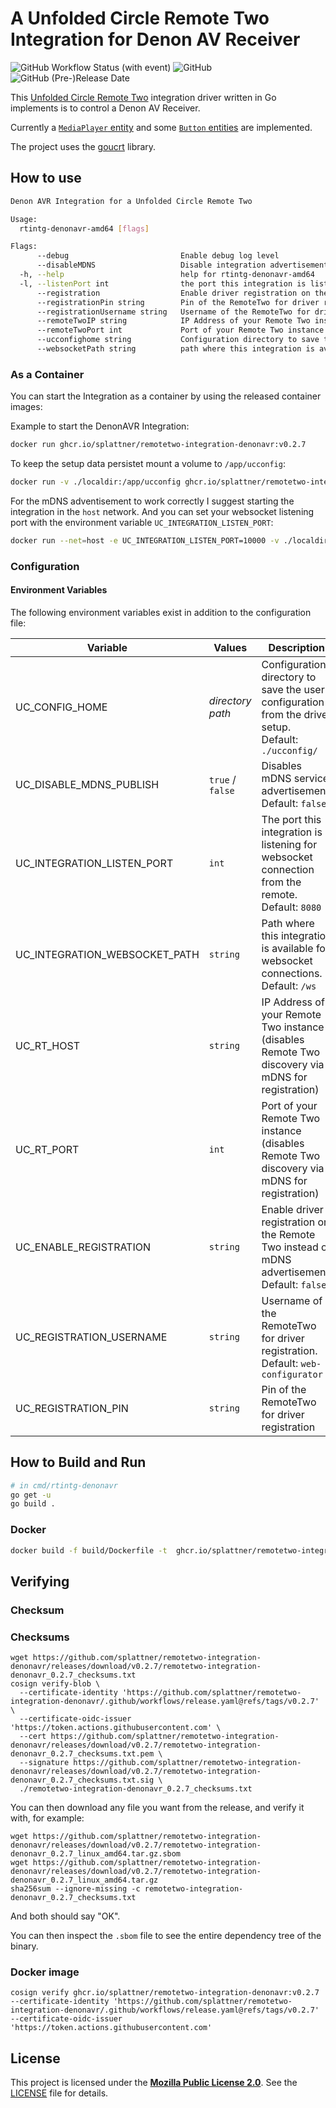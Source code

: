 # A Unfolded Circle Remote Two Integration for Denon AV Receiver

![GitHub Workflow Status (with event)](https://img.shields.io/github/actions/workflow/status/splattner/remotetwo-integration-denonavr/main.yaml)
![GitHub](https://img.shields.io/github/license/splattner/remotetwo-integration-denonavr)
![GitHub (Pre-)Release Date](https://img.shields.io/github/release-date-pre/splattner/remotetwo-integration-denonavr)

This [Unfolded Circle Remote Two](https://www.unfoldedcircle.com/) integration driver written in Go implements is to control a Denon AV Receiver.

Currently a [`MediaPlayer` entity](https://github.com/unfoldedcircle/core-api/blob/main/doc/entities/entity_media_player.md) and some [`Button` entities](https://github.com/unfoldedcircle/core-api/blob/main/doc/entities/entity_button.md) are implemented.

The project uses the [goucrt](https://github.com/splattner/goucrt) library.

## How to use

```bash
Denon AVR Integration for a Unfolded Circle Remote Two

Usage:
  rtintg-denonavr-amd64 [flags]

Flags:
      --debug                         Enable debug log level
      --disableMDNS                   Disable integration advertisement via mDNS
  -h, --help                          help for rtintg-denonavr-amd64
  -l, --listenPort int                the port this integration is listening for websocket connection from the remote (default 8080)
      --registration                  Enable driver registration on the Remote Two instead of mDNS advertisement
      --registrationPin string        Pin of the RemoteTwo for driver registration
      --registrationUsername string   Username of the RemoteTwo for driver registration (default "web-configurator")
      --remoteTwoIP string            IP Address of your Remote Two instance (disables Remote Two discovery)
      --remoteTwoPort int             Port of your Remote Two instance (disables Remote Two discovery) (default 80)
      --ucconfighome string           Configuration directory to save the user configuration from the driver setup (default "./ucconfig/")
      --websocketPath string          path where this integration is available for websocket connections (default "/ws")

```

### As a Container

You can start the Integration as a container by using the released container images:

Example to start the DenonAVR Integration:

```bash
docker run ghcr.io/splattner/remotetwo-integration-denonavr:v0.2.7
```

To keep the setup data persistet mount a volume to `/app/ucconfig`:

```bash
docker run -v ./localdir:/app/ucconfig ghcr.io/splattner/remotetwo-integration-denonavr:v0.2.7
```

For the mDNS adventisement to work correctly I suggest starting the integration in the `host` network. And you can set your websocket listening port with the environment variable `UC_INTEGRATION_LISTEN_PORT`:

```bash
docker run --net=host -e UC_INTEGRATION_LISTEN_PORT=10000 -v ./localdir:/app/ucconfig ghcr.io/splattner/remotetwo-integration-denonavr:v0.3.7
```

### Configuration

#### Environment Variables

The following environment variables exist in addition to the configuration file:

| Variable                     | Values               |Description |
|------------------------------|----------------------|--------------------------------------------------------------------------------|
| UC_CONFIG_HOME               | _directory path_     | Configuration directory to save the user configuration from the driver setup.<br>Default: `./ucconfig/` |
| UC_DISABLE_MDNS_PUBLISH      | `true` / `false`     | Disables mDNS service advertisement.<br>Default: `false` |
| UC_INTEGRATION_LISTEN_PORT | `int` | The port this integration is listening for websocket connection from the remote.<br> Default: `8080` |
| UC_INTEGRATION_WEBSOCKET_PATH | `string` | Path where this integration is available for websocket connections.<br> Default: `/ws` |
| UC_RT_HOST | `string` | IP Address of your Remote Two instance (disables Remote Two discovery via mDNS for registration) |
| UC_RT_PORT | `int` | Port of your Remote Two instance (disables Remote Two discovery via mDNS for registration) |
| UC_ENABLE_REGISTRATION | `string` | Enable driver registration on the Remote Two instead of mDNS advertisement.<br> Default: `false` |
| UC_REGISTRATION_USERNAME | `string` | Username of the RemoteTwo for driver registration.<br> Default: `web-configurator` |
| UC_REGISTRATION_PIN | `string` | Pin of the RemoteTwo for driver registration |


## How to Build and Run

```bash
# in cmd/rtintg-denonavr
go get -u
go build .
```

### Docker

```bash
docker build -f build/Dockerfile -t  ghcr.io/splattner/remotetwo-integration-denonavr:latest
```

## Verifying

### Checksum

### Checksums

```shell
wget https://github.com/splattner/remotetwo-integration-denonavr/releases/download/v0.2.7/remotetwo-integration-denonavr_0.2.7_checksums.txt
cosign verify-blob \
  --certificate-identity 'https://github.com/splattner/remotetwo-integration-denonavr/.github/workflows/release.yaml@refs/tags/v0.2.7' \
  --certificate-oidc-issuer 'https://token.actions.githubusercontent.com' \
  --cert https://github.com/splattner/remotetwo-integration-denonavr/releases/download/v0.2.7/remotetwo-integration-denonavr_0.2.7_checksums.txt.pem \
  --signature https://github.com/splattner/remotetwo-integration-denonavr/releases/download/v0.2.7/remotetwo-integration-denonavr_0.2.7_checksums.txt.sig \
  ./remotetwo-integration-denonavr_0.2.7_checksums.txt
```

You can then download any file you want from the release, and verify it with, for example:

```shell
wget https://github.com/splattner/remotetwo-integration-denonavr/releases/download/v0.2.7/remotetwo-integration-denonavr_0.2.7_linux_amd64.tar.gz.sbom
wget https://github.com/splattner/remotetwo-integration-denonavr/releases/download/v0.2.7/remotetwo-integration-denonavr_0.2.7_linux_amd64.tar.gz
sha256sum --ignore-missing -c remotetwo-integration-denonavr_0.2.7_checksums.txt
```

And both should say "OK".

You can then inspect the `.sbom` file to see the entire dependency tree of the binary.

### Docker image

```shell
cosign verify ghcr.io/splattner/remotetwo-integration-denonavr:v0.2.7 --certificate-identity 'https://github.com/splattner/remotetwo-integration-denonavr/.github/workflows/release.yaml@refs/tags/v0.2.7' --certificate-oidc-issuer 'https://token.actions.githubusercontent.com'
```

## License

This project is licensed under the [**Mozilla Public License 2.0**](https://choosealicense.com/licenses/mpl-2.0/).
See the [LICENSE](LICENSE) file for details.
